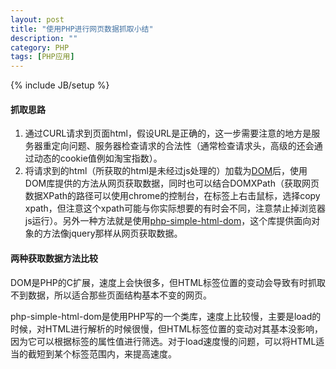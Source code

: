 ```yaml
---
layout: post
title: "使用PHP进行网页数据抓取小结"
description: ""
category: PHP
tags: [PHP应用]
---
```

{% include JB/setup %}

#### 抓取思路

1. 通过CURL请求到页面html，假设URL是正确的，这一步需要注意的地方是服务器重定向问题、服务器检查请求的合法性（通常检查请求头，高级的还会通过动态的cookie值例如淘宝指数）。
2. 将请求到的html（所获取的html是未经过js处理的）加载为[DOM](http://www.php.net/manual/zh/book.dom.php)后，使用DOM库提供的方法从网页获取数据，同时也可以结合DOMXPath（获取网页数据XPath的路径可以使用chrome的控制台，在标签上右击鼠标，选择copy xpath，但注意这个xpath可能与你实际想要的有时会不同，注意禁止掉浏览器js运行）。另外一种方法就是使用[php-simple-html-dom](http://www.ecartchina.com/php-simple-html-dom/manual.htm)，这个库提供面向对象的方法像jquery那样从网页获取数据。

<!--more-->
#### 两种获取数据方法比较

DOM是PHP的C扩展，速度上会快很多，但HTML标签位置的变动会导致有时抓取不到数据，所以适合那些页面结构基本不变的网页。

php-simple-html-dom是使用PHP写的一个类库，速度上比较慢，主要是load的时候，对HTML进行解析的时候很慢，但HTML标签位置的变动对其基本没影响，因为它可以根据标签的属性值进行筛选。对于load速度慢的问题，可以将HTML适当的截短到某个标签范围内，来提高速度。